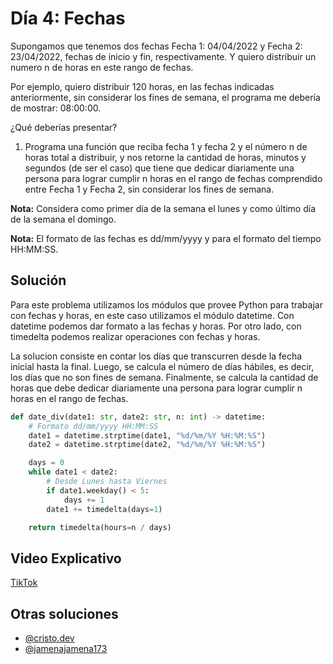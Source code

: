 # Día 4: Fechas

Supongamos que tenemos dos fechas Fecha 1: 04/04/2022 y Fecha 2: 23/04/2022, fechas de inicio y fin, respectivamente. Y quiero distribuir un numero n de horas en este rango de fechas.

Por ejemplo, quiero distribuir 120 horas, en las fechas indicadas anteriormente, sin considerar los fines de semana, el programa me debería de mostrar: 08:00:00.

¿Qué deberías presentar?

1. Programa una función que reciba fecha 1 y fecha 2 y el número n de horas total a distribuir, y nos retorne la cantidad de horas, minutos y segundos (de ser el caso) que tiene que dedicar diariamente una persona para lograr cumplir n horas en el rango de fechas comprendido entre Fecha 1 y Fecha 2, sin considerar los fines de semana.

**Nota:** Considera como primer día de la semana el lunes y como último día de la semana el domingo.

**Nota:** El formato de las fechas es dd/mm/yyyy y para el formato del tiempo HH:MM:SS.

## Solución

Para este problema utilizamos los módulos que provee Python para trabajar con fechas y horas, en este caso utilizamos el módulo datetime. Con datetime podemos dar formato a las fechas y horas. Por otro lado, con timedelta podemos realizar operaciones con fechas y horas.

La solucion consiste en contar los días que transcurren desde la fecha inicial hasta la final. Luego, se calcula el número de días hábiles, es decir, los días que no son fines de semana. Finalmente, se calcula la cantidad de horas que debe dedicar diariamente una persona para lograr cumplir n horas en el rango de fechas.

```python
def date_div(date1: str, date2: str, n: int) -> datetime:
    # Formato dd/mm/yyyy HH:MM:SS
    date1 = datetime.strptime(date1, "%d/%m/%Y %H:%M:%S")
    date2 = datetime.strptime(date2, "%d/%m/%Y %H:%M:%S")

    days = 0
    while date1 < date2:
        # Desde Lunes hasta Viernes
        if date1.weekday() < 5:
            days += 1
        date1 += timedelta(days=1)

    return timedelta(hours=n / days)
```

## Video Explicativo

[TikTok](https://www.tiktok.com/@crixodia/video/7149021110917401861)

## Otras soluciones

- [@cristo.dev](https://www.instagram.com/p/CjGVxmiuWvj/)
- [@jamenajamena173](https://www.instagram.com/p/CjHfm_WsLTz/)
